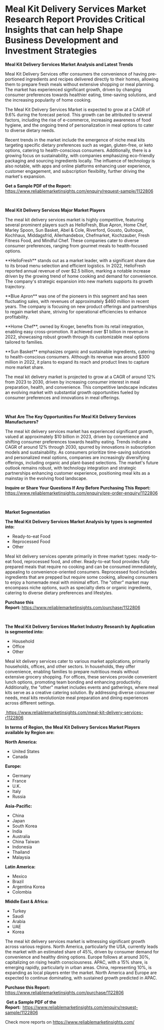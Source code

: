 <p><h1>Meal Kit Delivery Services Market Research Report Provides Critical Insights that can help Shape Business Development and Investment Strategies</h1></p><p><strong>Meal Kit Delivery Services Market Analysis and Latest Trends</strong></p>
<p><p>Meal Kit Delivery Services offer consumers the convenience of having pre-portioned ingredients and recipes delivered directly to their homes, allowing them to prepare fresh meals without extensive shopping or meal planning. The market has experienced significant growth, driven by changing consumer preferences towards healthier eating, time-saving solutions, and the increasing popularity of home cooking.</p><p>The Meal Kit Delivery Services Market is expected to grow at a CAGR of 9.6% during the forecast period. This growth can be attributed to several factors, including the rise of e-commerce, increasing awareness of food hygiene, and the ongoing trend of personalization in meal options to cater to diverse dietary needs. </p><p>Recent trends in the market include the emergence of niche meal kits targeting specific dietary preferences such as vegan, gluten-free, or keto options, catering to health-conscious consumers. Additionally, there is a growing focus on sustainability, with companies emphasizing eco-friendly packaging and sourcing ingredients locally. The influence of technology is also notable, with apps and online platforms enhancing user experience, customer engagement, and subscription flexibility, further driving the market's expansion.</p></p>
<p><strong>Get a Sample PDF of the Report:&nbsp;</strong> <a href="https://www.reliablemarketinsights.com/enquiry/request-sample/1122806?utm_campaign=3320&utm_medium=2&utm_source=Github&utm_content=ia&utm_term=09032025&utm_id=meal-kit-delivery-services">https://www.reliablemarketinsights.com/enquiry/request-sample/1122806</a></p>
<p>&nbsp;</p>
<p><strong>Meal Kit Delivery Services Major Market Players</strong></p>
<p><p>The meal kit delivery services market is highly competitive, featuring several prominent players such as HelloFresh, Blue Apron, Home Chef, Marley Spoon, Sun Basket, Abel & Cole, Riverford, Gousto, Quitoque, Kochhaus, Middagsfrid, Allerhandebox, Chefmarket, Kochzauber, Fresh Fitness Food, and Mindful Chef. These companies cater to diverse consumer preferences, ranging from gourmet meals to health-focused options.</p><p>**HelloFresh** stands out as a market leader, with a significant share due to its broad menu selection and efficient logistics. In 2022, HelloFresh reported annual revenue of over $2.5 billion, marking a notable increase driven by the growing trend of home cooking and demand for convenience. The company's strategic expansion into new markets supports its growth trajectory.</p><p>**Blue Apron** was one of the pioneers in this segment and has seen fluctuating sales, with revenues of approximately $460 million in recent years. The company is focusing on new product offerings and partnerships to regain market share, striving for operational efficiencies to enhance profitability.</p><p>**Home Chef**, owned by Kroger, benefits from its retail integration, enabling easy cross-promotion. It achieved over $1 billion in revenue in 2022, showcasing robust growth through its customizable meal options tailored to families.</p><p>**Sun Basket** emphasizes organic and sustainable ingredients, catering to health-conscious consumers. Although its revenue was around $300 million in 2022, it plans to expand its reach and product lines to capture more market share.</p><p>The meal kit delivery market is projected to grow at a CAGR of around 12% from 2023 to 2030, driven by increasing consumer interest in meal preparation, health, and convenience. This competitive landscape indicates an evolving market with substantial growth opportunities fueled by consumer preferences and innovations in meal offerings.</p></p>
<p>&nbsp;</p>
<p><strong>What Are The Key Opportunities For Meal Kit Delivery Services Manufacturers?</strong></p>
<p><p>The meal kit delivery services market has experienced significant growth, valued at approximately $10 billion in 2023, driven by convenience and shifting consumer preferences towards healthy eating. Trends indicate a CAGR of around 12% through 2030, spurred by innovations in subscription models and sustainability. As consumers prioritize time-saving solutions and personalized meal options, companies are increasingly diversifying offerings, including organic and plant-based selections. The market's future outlook remains robust, with technology integration and strategic partnerships enhancing customer experience, positioning meal kits as a mainstay in the evolving food landscape.</p></p>
<p><strong>Inquire or Share Your Questions If Any Before Purchasing This Report:</strong> <a href="https://www.reliablemarketinsights.com/enquiry/pre-order-enquiry/1122806?utm_campaign=3320&utm_medium=2&utm_source=Github&utm_content=ia&utm_term=09032025&utm_id=meal-kit-delivery-services">https://www.reliablemarketinsights.com/enquiry/pre-order-enquiry/1122806</a></p>
<p>&nbsp;</p>
<p><strong>Market Segmentation</strong></p>
<p><strong>The Meal Kit Delivery Services Market Analysis by types is segmented into:</strong></p>
<p><ul><li>Ready-to-eat Food</li><li>Reprocessed Food</li><li>Other</li></ul></p>
<p><p>Meal kit delivery services operate primarily in three market types: ready-to-eat food, reprocessed food, and other. Ready-to-eat food provides fully prepared meals that require no cooking and can be consumed immediately, appealing to convenience-oriented consumers. Reprocessed food includes ingredients that are prepped but require some cooking, allowing consumers to enjoy a homemade meal with minimal effort. The "other" market may encompass niche options, such as specialty diets or organic ingredients, catering to diverse dietary preferences and lifestyles.</p></p>
<p><strong>Purchase this Report:&nbsp;</strong><a href="https://www.reliablemarketinsights.com/purchase/1122806?utm_campaign=3320&utm_medium=2&utm_source=Github&utm_content=ia&utm_term=09032025&utm_id=meal-kit-delivery-services">https://www.reliablemarketinsights.com/purchase/1122806</a></p>
<p>&nbsp;</p>
<p><strong>The Meal Kit Delivery Services Market Industry Research by Application is segmented into:</strong></p>
<p><ul><li>Household</li><li>Office</li><li>Other</li></ul></p>
<p><p>Meal kit delivery services cater to various market applications, primarily households, offices, and other sectors. In households, they offer convenience, enabling families to prepare nutritious meals without extensive grocery shopping. For offices, these services provide convenient lunch options, promoting team bonding and enhancing productivity. Additionally, the "other" market includes events and gatherings, where meal kits serve as a creative catering solution. By addressing diverse consumer needs, meal kits revolutionize meal preparation and dining experiences across different settings.</p></p>
<p><a href="https://www.reliablemarketinsights.com/meal-kit-delivery-services-r1122806?utm_campaign=3320&utm_medium=2&utm_source=Github&utm_content=ia&utm_term=09032025&utm_id=meal-kit-delivery-services">&nbsp;https://www.reliablemarketinsights.com/meal-kit-delivery-services-r1122806</a></p>
<p><strong>In terms of Region, the Meal Kit Delivery Services Market Players available by Region are:</strong></p>
<p>
    <p> <strong> North America: </strong>
        <ul>
            <li>United States</li>
            <li>Canada</li>
        </ul>
        </p> 
    <p> <strong> Europe: </strong>
        <ul>
            <li>Germany</li>
            <li>France</li>
            <li>U.K.</li>
            <li>Italy</li>
            <li>Russia</li>
        </ul>
        </p> 
    <p> <strong> Asia-Pacific: </strong>
        <ul>
            <li>China</li>
            <li>Japan</li>
            <li>South Korea</li>
            <li>India</li>
            <li>Australia</li>
            <li>China Taiwan</li>
            <li>Indonesia</li>
            <li>Thailand</li>
            <li>Malaysia</li>
        </ul>
        </p> 
    <p> <strong> Latin America: </strong>
        <ul>
            <li>Mexico</li>
            <li>Brazil</li>
            <li>Argentina Korea</li>
            <li>Colombia</li>
        </ul>
        </p> 
    <p> <strong> Middle East & Africa: </strong>
        <ul>
            <li>Turkey</li>
            <li>Saudi</li>
            <li>Arabia</li>
            <li>UAE</li>
            <li>Korea</li>
        </ul>
    </p>
    </p>
<p><p>The meal kit delivery services market is witnessing significant growth across various regions. North America, particularly the USA, currently leads the market with an estimated share of 45%, driven by consumer demand for convenience and healthy dining options. Europe follows at around 30%, capitalizing on rising health consciousness. APAC, with a 15% share, is emerging rapidly, particularly in urban areas. China, representing 10%, is expanding as local players enter the market. North America and Europe are expected to continue dominating, with sustained growth predicted in APAC.</p></p>
<p><strong>Purchase this Report: </strong><a href="https://www.reliablemarketinsights.com/purchase/1122806?utm_campaign=3320&utm_medium=2&utm_source=Github&utm_content=ia&utm_term=09032025&utm_id=meal-kit-delivery-services">https://www.reliablemarketinsights.com/purchase/1122806</a></p>
<p>&nbsp;<strong>Get a Sample PDF of the Report:&nbsp;&nbsp;</strong><a href="https://www.reliablemarketinsights.com/enquiry/request-sample/1122806?utm_campaign=3320&utm_medium=2&utm_source=Github&utm_content=ia&utm_term=09032025&utm_id=meal-kit-delivery-services">https://www.reliablemarketinsights.com/enquiry/request-sample/1122806</a></p>
<p><strong></strong></p>
<p>Check more reports on <a href="https://www.reliablemarketinsights.com/?utm_campaign=3320&utm_medium=2&utm_source=Github&utm_content=ia&utm_term=09032025&utm_id=meal-kit-delivery-services">https://www.reliablemarketinsights.com/</a></p>